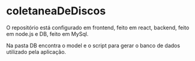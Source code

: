 # coletaneaDeDiscos

O repositório está configurado em frontend, feito em react, backend, feito em node.js e DB, feito em MySql.

Na pasta DB encontra o model e o script para gerar o banco de dados utilizado pela aplicação.
